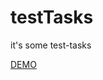 # testTasks
it's some test-tasks 


<a href = "https://codepen.io/SvetlanaGorbachenko/pen/QOrVoM">DEMO</a>
